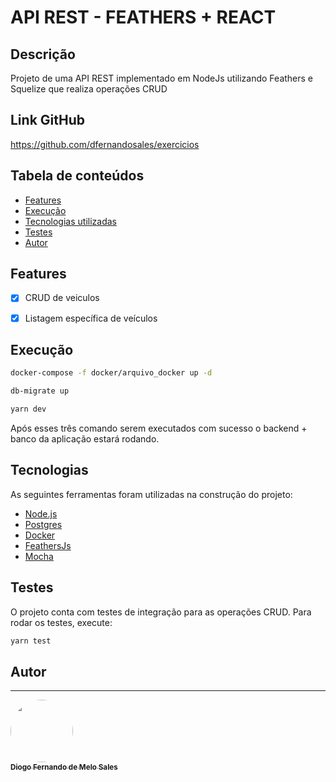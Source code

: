 # API REST - FEATHERS + REACT

## Descrição
<p>Projeto de uma API REST implementado em NodeJs utilizando Feathers e Squelize que realiza operações CRUD</p>

## Link GitHub
https://github.com/dfernandosales/exercicios

## Tabela de conteúdos
<!--ts-->
   * [Features](#features)
   * [Execução](#execução)
   * [Tecnologias utilizadas](#tecnologias)
   * [Testes](#testes)
   * [Autor](#autor)
<!--te-->

## Features

- [x] CRUD de veiculos
- [x] Listagem específica de veículos


## Execução

```bash
docker-compose -f docker/arquivo_docker up -d
```
```bash
db-migrate up
```
```bash
yarn dev
```

Após esses três comando serem executados com sucesso o backend + banco da aplicação estará rodando.


## Tecnologias
<p>As seguintes ferramentas foram utilizadas na construção do projeto:</p>

- [Node.js](https://nodejs.org/en/)
- [Postgres](https://www.mongodb.com/)
- [Docker](https://www.docker.com/products/docker-desktop)
- [FeathersJs](https://docs.feathersjs.com/)
- [Mocha](https://mochajs.org/)

## Testes

<p>O projeto conta com testes de integração para as operações CRUD. Para rodar os testes, execute:</p>

```bash
yarn test
```

## Autor
---

<a href="https://www.linkedin.com/in/diogo-fernando-sales/">
 <img style="border-radius: 50%;" src="https://media-exp3.licdn.com/dms/image/C4D03AQHg91PUvzwdyw/profile-displayphoto-shrink_800_800/0/1597152826327?e=1629331200&v=beta&t=uQ55Ss1GUmY1Ajm3YdmJ-QTXhmbrTgH3YhgIFkHIAjg" width="100px;" alt=""/>
 <br />
 <sub><b>Diogo Fernando de Melo Sales</b></sub></a> <a href="https://www.linkedin.com/in/diogo-fernando-sales/" title="perfil"> </a>

